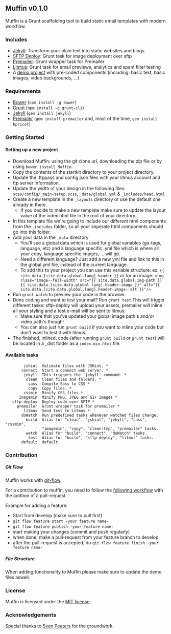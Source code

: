 ## Muffin v0.1.0

Muffin is a Grunt scaffolding tool to build static email templates with modern workflow.

### Includes

- [Jekyll](http://jekyllrb.com/): Transform your plain text into static websites and blogs.
- [SFTP Deploy](https://github.com/thrashr888/grunt-sftp-deploy): Grunt task for image deployment over sftp
- [Premailer](http://premailer.dialect.ca/): Grunt wrapper task for Premailer
- [Litmus](https://litmus.com/): Grunt task for email previews, analytics and spam filter testing
- A [demo project](/demo) with pre-coded components (including: basic text, basic images, video backgrounds, ...)

### Requirements

- [Bower](http://bower.io/) (`npm install -g bower`)
- [Grunt](http://gruntjs.com/) (`npm install -g grunt-cli`)
- [Jekyll](http://jekyllrb.com/) (`gem install jekyll`)
- [Premailer](http://premailer.dialect.ca/) (`gem install premailer` and, most of the time, `gem install hpricot`)


### Getting Started

#### Setting up a new project
- Download Muffin: using the git clone url, downloading the zip file or by using `bower install Muffin`.
- Copy the contents of the startkit directory to your project directory.
- Update the .ftppass and config.json files with your litmus account and ftp server information.
- Update the width of your design in the following files: `scss/config/_main-setup.scss`, `_data/global.yml` & `_includes/head.html`
- Create a new template in the `_layouts` directory or use the default one already in there.
  - If you decide to make a new template make sure to update the layout value of the index.html file in the root of your directory.
- In this template file we're going to include our different html components from the `_includes` folder, so all your seperate html components should go into this folder.
- Add your data in the `_data` directory
  - You'll see a global data which is used for global variables (ga-tags, language, etc) and a language specific .yml file which is where all your copy, language specific images, ... will go.
  - Need a different language? Just add a new yml file and link to this in the global.yml file, instead of the current language.
  - To add this to your project you can use this variable structure:
    ex. ```{{ site.data.[site.data.global.lang].header }}``` or for an image: ```<img class="image--full-width" src="{{ site.data.global.img-path }}{{ site.data.[site.data.global.lang].header-image }}" alt="{{ site.data.[site.data.global.lang].header-image--alt }}"/>```
- Run `grunt watch` to preview your code in the browser.
- Done coding and want to test your mail? Run `grunt test`.This will trigger different tasks: sftp-deploy will upload your assets, premailer will inline all your styling and a test e-mail will be sent to litmus.
  - Make sure that you've updated your global image path's and/or video path's though!
  - You can also just run `grunt build` if you want to inline your code but don't want to test it with litmus.
- The finished, inlined, code (after running `grunt build` or `grunt test`) will be located in a _dist folder as a `index.min.html` file.

#### Available tasks
```
        jshint  Validate files with JSHint. *
       connect  Start a connect web server. *
        jekyll  This triggers the `jekyll` command. *
         clean  Clean files and folders. *
          sass  Compile Sass to CSS *
          copy  Copy files. *
        cssmin  Minify CSS files *
      imagemin  Minify PNG, JPEG and GIF images *
   sftp-deploy  Deploy code over SFTP *
     premailer  Grunt wrapper task for premailer *
        litmus  Send test to Litmus *
       doWatch  Run predefined tasks whenever watched files change.
         build  Alias for "clean", "jshint", "jekyll", "sass", "cssmin",
                "imagemin", "copy", "clean:tmp", "premailer" tasks.
         watch  Alias for "build", "connect", "doWatch" tasks.
          test  Alias for "build", "sftp-deploy", "litmus" tasks.
       default  default
```


### Contribution

##### Git Flow
Muffin works with [git-flow](https://github.com/nvie/gitflow).

For a contribution to muffin, you need to follow the [following workflow](https://github.com/nvie/gitflow#initialization) with the addtion of a pull-request.

Example for adding a feature:
- Start from develop (make sure to pull first)
- `git flow feature start -your feature name-`
- `git flow feature publish -your feature name-`
- start making your changes (commit and push regularly)
- when done, make a pull-request from your feature branch to develop
- after the pull-request is accepted, do `git flow feature finish -your feature name-`

##### File Structure
When adding functionality to Muffin please make sure to update the demo files aswell.

### License
Muffin is licensed under the [MIT license](http://opensource.org/licenses/MIT).

### Acknowledgements
Special thanks to [Sven Peeters](https://github.com/svenpeeters) for the groundwork.
